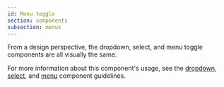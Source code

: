 ```yaml
---
id: Menu toggle
section: components
subsection: menus
---
```


From a design perspective, the dropdown, select, and menu toggle components are all visually the same.

For more information about this component's usage, see the [dropdown](/components/dropdown/design-guidelines), [select](/components/select/design-guidelines), and [menu](/components/menu/design-guidelines) component guidelines.
